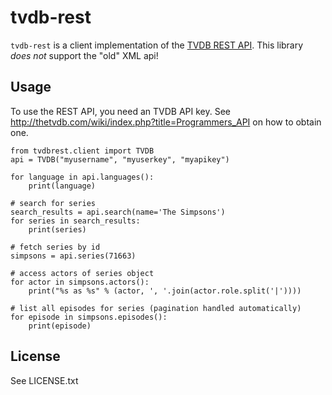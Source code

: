 # tvdb-rest

`tvdb-rest` is a client implementation of the [TVDB REST API](https://api.thetvdb.com/swagger). This library *does not* support the "old" XML api!

## Usage

To use the REST API, you need an TVDB API key. See http://thetvdb.com/wiki/index.php?title=Programmers_API on how to obtain one. 

	from tvdbrest.client import TVDB
	api = TVDB("myusername", "myuserkey", "myapikey")

	for language in api.languages():
		print(language)

	# search for series
	search_results = api.search(name='The Simpsons')
	for series in search_results:
		print(series)

	# fetch series by id
	simpsons = api.series(71663)

	# access actors of series object
	for actor in simpsons.actors():
		print("%s as %s" % (actor, ', '.join(actor.role.split('|'))))

	# list all episodes for series (pagination handled automatically)
	for episode in simpsons.episodes():
		print(episode)

	


## License

See LICENSE.txt
